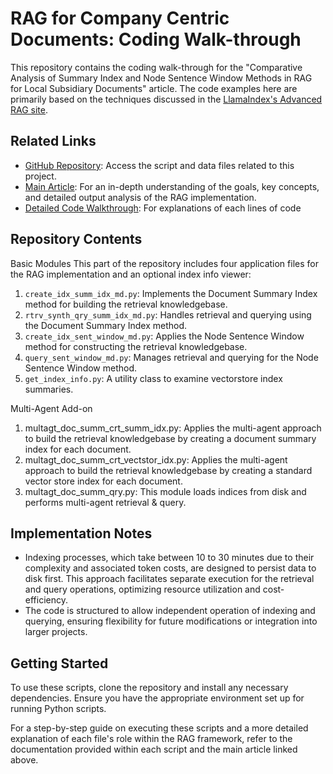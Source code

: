 # RAG for Company Centric Documents: Coding Walk-through

This repository contains the coding walk-through for the "Comparative Analysis of Summary Index and Node Sentence Window Methods in RAG for Local Subsidiary Documents" article. 
The code examples here are primarily based on the techniques discussed in the [LlamaIndex's Advanced RAG site](https://docs.llamaindex.ai/en/stable/optimizing/production_rag/).

## Related Links
- [GitHub Repository]([https://github.com/xfzhang823/RAG-for-Company-Local-Sub-Reports-Summary-Index-vs-Sentence-Window-Methods/tree/main]): Access the script and data files related to this project.
- [Main Article](https://www.linkedin.com/pulse/comparative-analysis-summary-index-node-sentence-window-zhang-rhmse/?trackingId=q5IcvG8QRjil%2FS%2BZpc4lbQ%3D%3D): For an in-depth understanding of the goals, key concepts, and detailed output analysis of the RAG implementation.
- [Detailed Code Walkthrough](https://www.linkedin.com/pulse/comparison-document-summary-index-sentence-window-methods-zhang-bplae/): For explanations of each lines of code

## Repository Contents

Basic Modules
This part of the repository includes four application files for the RAG implementation and an optional index info viewer:
1. `create_idx_summ_idx_md.py`: Implements the Document Summary Index method for building the retrieval knowledgebase.
2. `rtrv_synth_qry_summ_idx_md.py`: Handles retrieval and querying using the Document Summary Index method.
3. `create_idx_sent_window_md.py`: Applies the Node Sentence Window method for constructing the retrieval knowledgebase.
4. `query_sent_window_md.py`: Manages retrieval and querying for the Node Sentence Window method.
5. `get_index_info.py`: A utility class to examine vectorstore index summaries.

Multi-Agent Add-on
1.	multagt_doc_summ_crt_summ_idx.py: Applies the multi-agent approach to build the retrieval knowledgebase by creating a document summary index for each document.
2.	multagt_doc_summ_crt_vectstor_idx.py: Applies the multi-agent approach to build the retrieval knowledgebase by creating a standard vector store index for each document.
3.	multagt_doc_summ_qry.py: This module loads indices from disk and performs multi-agent retrieval & query.

## Implementation Notes
- Indexing processes, which take between 10 to 30 minutes due to their complexity and associated token costs, are designed to persist data to disk first. This approach facilitates separate execution for the retrieval and query operations, optimizing resource utilization and cost-efficiency.
- The code is structured to allow independent operation of indexing and querying, ensuring flexibility for future modifications or integration into larger projects.

## Getting Started
To use these scripts, clone the repository and install any necessary dependencies. Ensure you have the appropriate environment set up for running Python scripts.

For a step-by-step guide on executing these scripts and a more detailed explanation of each file's role within the RAG framework, refer to the documentation provided within each script and the main article linked above.
